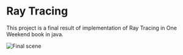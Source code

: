 # Ray Tracing

This project is a final result of implementation of Ray Tracing in One Weekend book in java.

![Final scene](https://github.com/Vitorhenriquesilvadesa/Ray-Tracing/images/final_result.jpg)